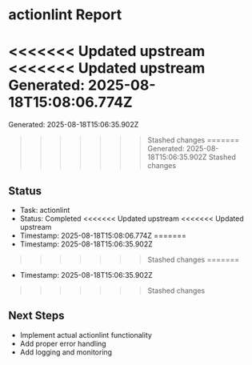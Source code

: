 # actionlint Report

<<<<<<< Updated upstream
<<<<<<< Updated upstream
Generated: 2025-08-18T15:08:06.774Z
=======
Generated: 2025-08-18T15:06:35.902Z
>>>>>>> Stashed changes
=======
Generated: 2025-08-18T15:06:35.902Z
>>>>>>> Stashed changes

## Status
- Task: actionlint
- Status: Completed
<<<<<<< Updated upstream
<<<<<<< Updated upstream
- Timestamp: 2025-08-18T15:08:06.774Z
=======
- Timestamp: 2025-08-18T15:06:35.902Z
>>>>>>> Stashed changes
=======
- Timestamp: 2025-08-18T15:06:35.902Z
>>>>>>> Stashed changes

## Next Steps
- Implement actual actionlint functionality
- Add proper error handling
- Add logging and monitoring
